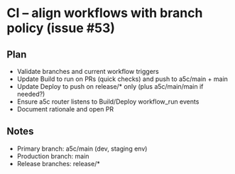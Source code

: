 # CI – align workflows with branch policy (issue #53)

## Plan

- Validate branches and current workflow triggers
- Update Build to run on PRs (quick checks) and push to a5c/main + main
- Update Deploy to push on release/\* only (plus a5c/main/main if needed?)
- Ensure a5c router listens to Build/Deploy workflow_run events
- Document rationale and open PR

## Notes

- Primary branch: a5c/main (dev, staging env)
- Production branch: main
- Release branches: release/\*
